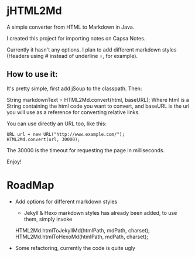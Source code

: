 # jHTML2Md
A simple converter from HTML to Markdown in Java.

I created this project for importing notes on Capsa Notes.

Currently it hasn't any options. I plan to add different markdown styles (Headers using # instead of underline =, for example).

## How to use it:

It's pretty simple, first add jSoup to the classpath. Then:

String markdownText = HTML2Md.convert(html, baseURL);
Where html is a String containing the html code you want to convert, and baseURL is the url you will use as a reference for converting relative links.

You can use directly an URL too, like this:

    URL url = new URL("http://www.example.com/");
    HTML2Md.convert(url, 30000);

The 30000 is the timeout for requesting the page in milliseconds.

Enjoy!

# RoadMap

* Add options for different markdown styles
    * Jekyll & Hexo markdown styles has already been added, to use them, simply invoke

    HTML2Md.htmlToJekyllMd(htmlPath, mdPath, charset);
    HTML2Md.htmlToHexoMd(htmlPath, mdPath, charset);

* Some refactoring, currently the code is quite ugly
